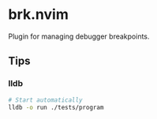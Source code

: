 # brk.nvim
Plugin for managing debugger breakpoints.


## Tips

### lldb
```bash
# Start automatically
lldb -o run ./tests/program
```
